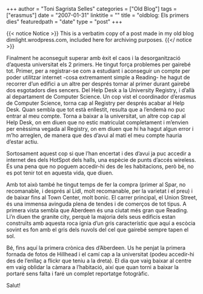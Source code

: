+++
author = "Toni Sagrista Selles"
categories = ["Old Blog"]
tags = ["erasmus"]
date = "2007-01-31"
linktitle = ""
title = "oldblog: Els primers dies"
featuredpath = "date"
type = "post"
+++

{{< notice Notice >}}
This is a verbatim copy of a post made in my old blog dimlight.wrodpress.com, included here for archiving purposes.
{{</ notice >}}

Finalment he aconseguit superar amb èxit el caos i la desorganització d’aquesta universitat els 2 primers.  He tingut força problemes per gairebé tot. Primer,  per a registrar-se com a estudiant i aconseguir un compte per poder utilitzar internet -cosa extremament simple a Reading- he hagut de recorrer d’un edifici a un altre per després tornar al primer durant gairebé dos esgotadors dies sencers. Del Help Desk a la University Registry, i d’allà al departament de Computer Science. Un cop vist el coordinador d’erasmus de Computer Science, torna cap al Registry per després acabar al Help Desk. Quan sembla que tot està enllestit, resulta que a l’endemà no puc entrar al meu compte. Torna a baixar a la universitat, un altre cop cap al Help Desk, on em diuen que no estic matriculat completament i m’envien per enèssima vegada al Registry, on em diuen que hi ha hagut algun error i m’ho arreglen, de manera que des d’avui al matí el meu compte hauria d’estar actiu.

Sortosament aquest cop si que l’han encertat i des d’avui ja puc accedir a internet des dels HotSpot dels halls, una espècie de punts d’accés wireless. És una pena que no poguem accedir-hi des de les habitacions, però bé, no es pot tenir tot en aquesta vida, que diuen.

Amb tot això també he tingut temps de fer la compra (primer al Spar, no recomanable, i després al Lidl, molt recomanable, per la varietat i el preu) i de baixar fins al Town Center, molt bonic. El carrer principal, el Union Street,  és una immensa avinguda plena de tendes i de comerços de tot tipus. A primera vista sembla que Aberdeen és una ciutat més gran que Reading. Li’n diuen the granite city, perquè la majoria dels seus edificis estan construïts amb aquesta roca ígnia d’un gris característic que aquí a escòcia sovint es fon amb el gris dels nuvols del cel que gairebé sempre tapen el sol.

Bé, fins aquí la primera crònica des d’Aberdeen. Us he penjat la primera fornada de fotos de Hillhead i el camí cap a la universitat (podeu accedir-hi des de l’enllaç a flickr que teniu a la dreta). El dia que vaig baixar al centre em vaig oblidar la càmara a l’habitació, així que quan torni a baixar la portaré sens falta i faré un complet reportatge fotogràfic.

Salut!
